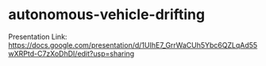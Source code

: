 # autonomous-vehicle-drifting

Presentation Link: https://docs.google.com/presentation/d/1UIhE7_GrrWaCUh5Ybc6QZLqAd55wXRPtd-C7zXoDhDI/edit?usp=sharing


